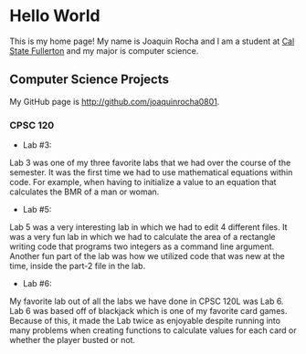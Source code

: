# Hello World

This is my home page! My name is Joaquin Rocha and I am a student at [Cal State Fullerton](http://www.fullerton.edu/) and my major is computer science.

## Computer Science Projects

My GitHub page is http://github.com/joaquinrocha0801.

### CPSC 120

* Lab #3:

Lab 3 was one of my three favorite labs that we had over the course of the semester. It was the first time we had to use mathematical equations within code. For example, when having to initialize a value to an equation that calculates the BMR of a man or woman.

* Lab #5:

Lab 5 was a very interesting lab in which we had to edit 4 different files. It was a very fun lab in which we had to calculate the area of a rectangle writing code that programs two integers as a command line argument. Another fun part of the lab was how we utilized code that was new at the time, inside the part-2 file in the lab.

* Lab #6:

My favorite lab out of all the labs we have done in CPSC 120L was Lab 6. Lab 6 was based off of blackjack which is one of my favorite card games. Because of this, it made the Lab twice as enjoyable despite running into many problems when creating functions to calculate values for each card or whether the player busted or not.
